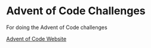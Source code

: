 # Advent of Code Challenges
For doing the Advent of Code challenges

[Advent of Code Website](https://adventofcode.com)
